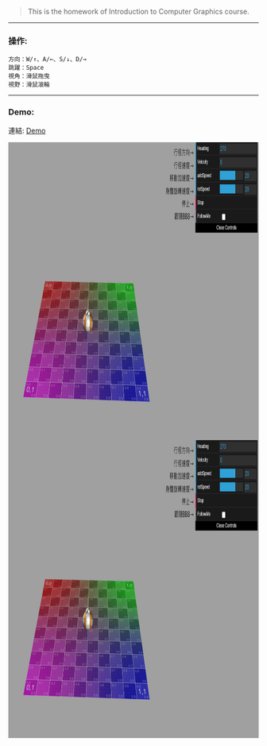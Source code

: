 > This is the homework of 	Introduction to Computer Graphics course.



--------

### 操作:  
    方向：W/↑、A/←、S/↓、D/→  
    跳躍：Space
    視角：滑鼠拖曳
    視野：滑鼠滾輪

--------
### Demo:  
連結: 
[Demo](https://axuy312.github.io/ThreeJs_BB8/)  

<img align="center" height="600" width="800" src="https://github.com/axuy312/ThreeJs_BB8/blob/main/Description/demo_1.png" />
<img align="center" height="600" width="800" src="https://github.com/axuy312/ThreeJs_BB8/blob/main/Description/demo_1.png" />
